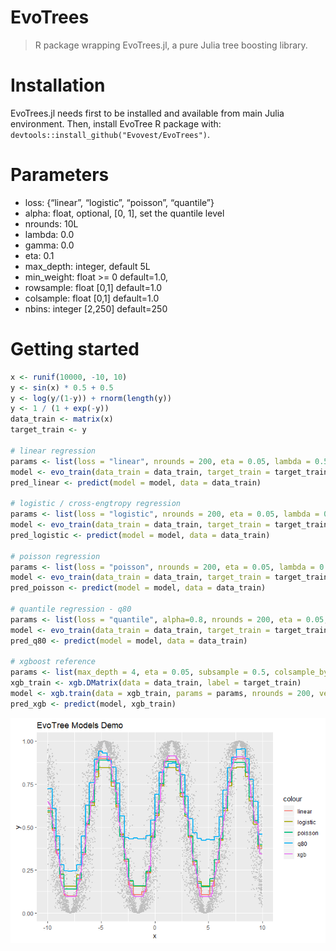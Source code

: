 EvoTrees
================

> R package wrapping EvoTrees.jl, a pure Julia tree boosting library.

# Installation

EvoTrees.jl needs first to be installed and available from main Julia
environment. Then, install EvoTree R package with:
`devtools::install_github("Evovest/EvoTrees")`.

# Parameters

  - loss: {“linear”, “logistic”, “poisson”, “quantile”}
  - alpha: float, optional, \[0, 1\], set the quantile level
  - nrounds: 10L
  - lambda: 0.0
  - gamma: 0.0
  - eta: 0.1
  - max\_depth: integer, default 5L
  - min\_weight: float \>= 0 default=1.0,
  - rowsample: float \[0,1\] default=1.0
  - colsample: float \[0,1\] default=1.0
  - nbins: integer \[2,250\] default=250

# Getting started

``` r
x <- runif(10000, -10, 10)
y <- sin(x) * 0.5 + 0.5
y <- log(y/(1-y)) + rnorm(length(y))
y <- 1 / (1 + exp(-y))
data_train <- matrix(x)
target_train <- y

# linear regression
params <- list(loss = "linear", nrounds = 200, eta = 0.05, lambda = 0.5, gamma = 0.5, max_depth = 5, min_weight = 1, rowsample = 0.5, colsample = 1)
model <- evo_train(data_train = data_train, target_train = target_train, params = params, metric = as.symbol("mse"))
pred_linear <- predict(model = model, data = data_train)

# logistic / cross-engtropy regression
params <- list(loss = "logistic", nrounds = 200, eta = 0.05, lambda = 0.5, gamma = 0.5, max_depth = 5, min_weight = 1, rowsample = 0.5, colsample = 1)
model <- evo_train(data_train = data_train, target_train = target_train, params = params, metric = as.symbol("logloss"))
pred_logistic <- predict(model = model, data = data_train)

# poisson regression
params <- list(loss = "poisson", nrounds = 200, eta = 0.05, lambda = 0.5, gamma = 0.5, max_depth = 5, min_weight = 1, rowsample = 0.5, colsample = 1)
model <- evo_train(data_train = data_train, target_train = target_train, params = params, metric = as.symbol("none"))
pred_poisson <- predict(model = model, data = data_train)

# quantile regression - q80
params <- list(loss = "quantile", alpha=0.8, nrounds = 200, eta = 0.05, lambda = 0.5, gamma = 0.0, max_depth = 5, min_weight = 1, rowsample = 0.5, colsample = 1)
model <- evo_train(data_train = data_train, target_train = target_train, params = params, metric = as.symbol("none"))
pred_q80 <- predict(model = model, data = data_train)

# xgboost reference
params <- list(max_depth = 4, eta = 0.05, subsample = 0.5, colsample_bytree = 1.0, min_child_weight = 1, lambda = 1, alpha = 0, gamma = 1.0, tree_method = "exact", objective = "reg:linear", eval_metric = "rmse")
xgb_train <- xgb.DMatrix(data = data_train, label = target_train)
model <- xgb.train(data = xgb_train, params = params, nrounds = 200, verbose = 1, print_every_n = 10L, early_stopping_rounds = NULL)
pred_xgb <- predict(model, xgb_train)
```

![](README_files/figure-gfm/unnamed-chunk-2-1.png)<!-- -->
